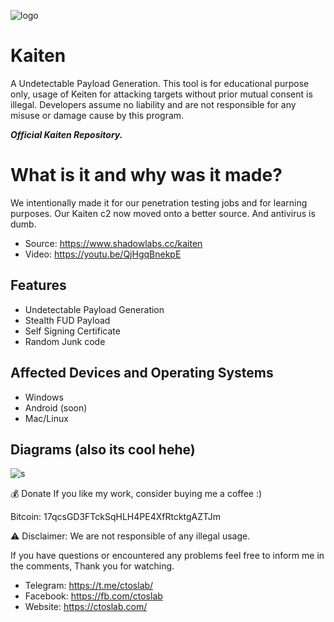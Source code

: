 
![logo](https://i.imgur.com/zDAgX52.png)

# Kaiten
A Undetectable Payload Generation.
This tool is for educational purpose only, usage of Keiten for attacking targets without prior mutual consent is illegal. Developers assume no liability and are not responsible for any misuse or damage cause by this program.

***Official Kaiten Repository.***

# What is it and why was it made?
We intentionally made it for our penetration testing jobs and for learning purposes. Our Kaiten c2 now moved onto a better source. And antivirus is dumb.
- Source: https://www.shadowlabs.cc/kaiten
- Video: https://youtu.be/QjHgqBnekpE

## Features

- Undetectable Payload Generation
- Stealth FUD Payload
- Self Signing Certificate
- Random Junk code

## Affected Devices and Operating Systems
- Windows
- Android (soon)
- Mac/Linux

## Diagrams (also its cool hehe)

![s](https://i.imgur.com/Nz5SvPU.png)

💰 Donate
If you like my work, consider buying me a coffee :)

Bitcoin: 17qcsGD3FTckSqHLH4PE4XfRtcktgAZTJm

⚠️ Disclaimer: We are not responsible of any illegal usage.

If you have questions or encountered any problems feel free to inform me in the comments, Thank you for watching.

- Telegram: https://t.me/ctoslab/
- Facebook: https://fb.com/ctoslab
- Website: https://ctoslab.com/
